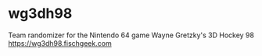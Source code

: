 # wg3dh98
Team randomizer for the Nintendo 64 game Wayne Gretzky's 3D Hockey 98
https://wg3dh98.fischgeek.com
